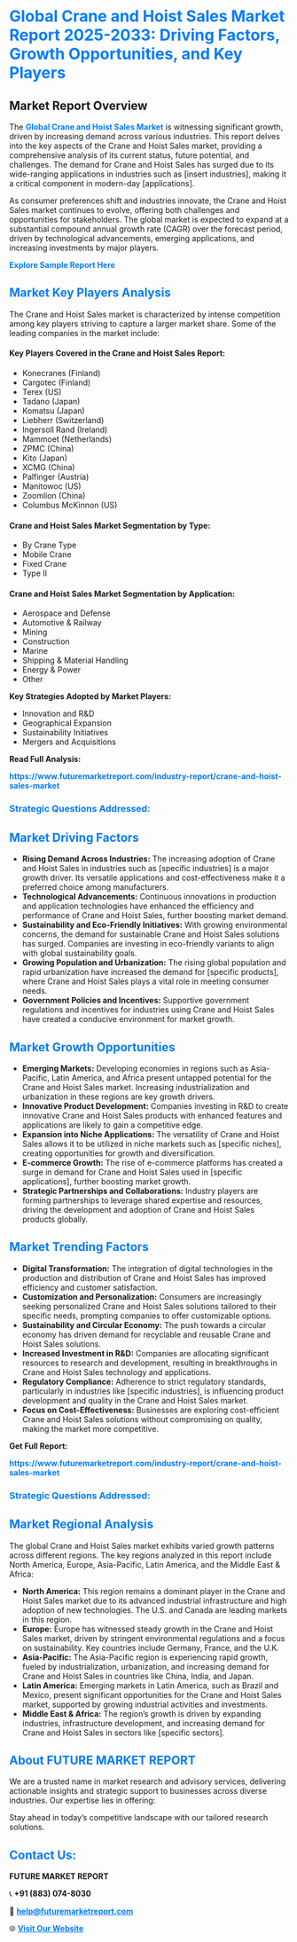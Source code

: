 <h1 style="color: #007BFF;">Global Crane and Hoist Sales Market Report 2025-2033: Driving Factors, Growth Opportunities, and Key Players</h1>

<section id="overview">
<h2>Market Report Overview</h2>
<p>The <a href="https://www.futuremarketreport.com/industry-report/crane-and-hoist-sales-market" style="color: #007BFF; text-decoration: none;"><strong>Global Crane and Hoist Sales Market</strong></a> is witnessing significant growth, driven by increasing demand across various industries. This report delves into the key aspects of the Crane and Hoist Sales market, providing a comprehensive analysis of its current status, future potential, and challenges. The demand for Crane and Hoist Sales has surged due to its wide-ranging applications in industries such as [insert industries], making it a critical component in modern-day [applications].</p>
<p>As consumer preferences shift and industries innovate, the Crane and Hoist Sales market continues to evolve, offering both challenges and opportunities for stakeholders. The global market is expected to expand at a substantial compound annual growth rate (CAGR) over the forecast period, driven by technological advancements, emerging applications, and increasing investments by major players.</p>
</section>

<section id="overview">
<p><a href="https://www.futuremarketreport.com/request-sample/reportId=108935" style="color: #007BFF; text-decoration: none;"><strong>Explore Sample Report Here</strong></a></p>
</section>

<section id="key-players">
<h2 style="color: #007BFF;">Market Key Players Analysis</h2>
<p>The Crane and Hoist Sales market is characterized by intense competition among key players striving to capture a larger market share. Some of the leading companies in the market include:</p>
<h4>Key Players Covered in the Crane and Hoist Sales Report:</h4>
<ul><li>Konecranes (Finland)</li><li>Cargotec (Finland)</li><li>Terex (US)</li><li>Tadano (Japan)</li><li>Komatsu (Japan)</li><li>Liebherr (Switzerland)</li><li>Ingersoll Rand (Ireland)</li><li>Mammoet (Netherlands)</li><li>ZPMC (China)</li><li>Kito (Japan)</li><li>XCMG (China)</li><li>Palfinger (Austria)</li><li>Manitowoc (US)</li><li>Zoomlion (China)</li><li>Columbus McKinnon (US)</li></ul>
<h4>Crane and Hoist Sales Market Segmentation by Type:</h4>
<ul><li>By Crane Type</li><li>Mobile Crane</li><li>Fixed Crane</li><li>Type II</li></ul>

<h4>Crane and Hoist Sales Market Segmentation by Application:</h4>
<ul><li>Aerospace and Defense</li><li>Automotive &amp; Railway</li><li>Mining</li><li>Construction</li><li>Marine</li><li>Shipping &amp; Material Handling</li><li>Energy &amp; Power</li><li>Other</li></ul>
<p><strong>Key Strategies Adopted by Market Players:</strong></p>
<ul>
<li>Innovation and R&D</li>
<li>Geographical Expansion</li>
<li>Sustainability Initiatives</li>
<li>Mergers and Acquisitions</li>
</ul>
</section>

<section>
<p><strong>Read Full Analysis: </strong></p><a href="https://www.futuremarketreport.com/industry-report/crane-and-hoist-sales-market" style="color: #007BFF; text-decoration: none;"><strong>https://www.futuremarketreport.com/industry-report/crane-and-hoist-sales-market</strong></a>
<h3 style="color: #007BFF;">Strategic Questions Addressed:</h3>
</section>

<section id="driving-factors">
<h2 style="color: #007BFF;">Market Driving Factors</h2>
<ul>
<li><strong>Rising Demand Across Industries:</strong> The increasing adoption of Crane and Hoist Sales in industries such as [specific industries] is a major growth driver. Its versatile applications and cost-effectiveness make it a preferred choice among manufacturers.</li>
<li><strong>Technological Advancements:</strong> Continuous innovations in production and application technologies have enhanced the efficiency and performance of Crane and Hoist Sales, further boosting market demand.</li>
<li><strong>Sustainability and Eco-Friendly Initiatives:</strong> With growing environmental concerns, the demand for sustainable Crane and Hoist Sales solutions has surged. Companies are investing in eco-friendly variants to align with global sustainability goals.</li>
<li><strong>Growing Population and Urbanization:</strong> The rising global population and rapid urbanization have increased the demand for [specific products], where Crane and Hoist Sales plays a vital role in meeting consumer needs.</li>
<li><strong>Government Policies and Incentives:</strong> Supportive government regulations and incentives for industries using Crane and Hoist Sales have created a conducive environment for market growth.</li>
</ul>
</section>

<section id="growth-opportunities">
<h2 style="color: #007BFF;">Market Growth Opportunities</h2>
<ul>
<li><strong>Emerging Markets:</strong> Developing economies in regions such as Asia-Pacific, Latin America, and Africa present untapped potential for the Crane and Hoist Sales market. Increasing industrialization and urbanization in these regions are key growth drivers.</li>
<li><strong>Innovative Product Development:</strong> Companies investing in R&D to create innovative Crane and Hoist Sales products with enhanced features and applications are likely to gain a competitive edge.</li>
<li><strong>Expansion into Niche Applications:</strong> The versatility of Crane and Hoist Sales allows it to be utilized in niche markets such as [specific niches], creating opportunities for growth and diversification.</li>
<li><strong>E-commerce Growth:</strong> The rise of e-commerce platforms has created a surge in demand for Crane and Hoist Sales used in [specific applications], further boosting market growth.</li>
<li><strong>Strategic Partnerships and Collaborations:</strong> Industry players are forming partnerships to leverage shared expertise and resources, driving the development and adoption of Crane and Hoist Sales products globally.</li>
</ul>
</section>

<section id="trending-factors">
<h2 style="color: #007BFF;">Market Trending Factors</h2>
<ul>
<li><strong>Digital Transformation:</strong> The integration of digital technologies in the production and distribution of Crane and Hoist Sales has improved efficiency and customer satisfaction.</li>
<li><strong>Customization and Personalization:</strong> Consumers are increasingly seeking personalized Crane and Hoist Sales solutions tailored to their specific needs, prompting companies to offer customizable options.</li>
<li><strong>Sustainability and Circular Economy:</strong> The push towards a circular economy has driven demand for recyclable and reusable Crane and Hoist Sales solutions.</li>
<li><strong>Increased Investment in R&D:</strong> Companies are allocating significant resources to research and development, resulting in breakthroughs in Crane and Hoist Sales technology and applications.</li>
<li><strong>Regulatory Compliance:</strong> Adherence to strict regulatory standards, particularly in industries like [specific industries], is influencing product development and quality in the Crane and Hoist Sales market.</li>
<li><strong>Focus on Cost-Effectiveness:</strong> Businesses are exploring cost-efficient Crane and Hoist Sales solutions without compromising on quality, making the market more competitive.</li>
</ul>
</section>

<section>
<p><strong>Get Full Report: </strong></p><a href="https://www.futuremarketreport.com/industry-report/crane-and-hoist-sales-market" style="color: #007BFF; text-decoration: none;"><strong>https://www.futuremarketreport.com/industry-report/crane-and-hoist-sales-market</strong></a>
<h3 style="color: #007BFF;">Strategic Questions Addressed:</h3>
</section>


<section id="regional-analysis">
<h2 style="color: #007BFF;">Market Regional Analysis</h2>
<p>The global Crane and Hoist Sales market exhibits varied growth patterns across different regions. The key regions analyzed in this report include North America, Europe, Asia-Pacific, Latin America, and the Middle East & Africa:</p>
<ul>
<li><strong>North America:</strong> This region remains a dominant player in the Crane and Hoist Sales market due to its advanced industrial infrastructure and high adoption of new technologies. The U.S. and Canada are leading markets in this region.</li>
<li><strong>Europe:</strong> Europe has witnessed steady growth in the Crane and Hoist Sales market, driven by stringent environmental regulations and a focus on sustainability. Key countries include Germany, France, and the U.K.</li>
<li><strong>Asia-Pacific:</strong> The Asia-Pacific region is experiencing rapid growth, fueled by industrialization, urbanization, and increasing demand for Crane and Hoist Sales in countries like China, India, and Japan.</li>
<li><strong>Latin America:</strong> Emerging markets in Latin America, such as Brazil and Mexico, present significant opportunities for the Crane and Hoist Sales market, supported by growing industrial activities and investments.</li>
<li><strong>Middle East & Africa:</strong> The region’s growth is driven by expanding industries, infrastructure development, and increasing demand for Crane and Hoist Sales in sectors like [specific sectors].</li>
</ul>
</section>

<footer>
<h2 style="color: #007BFF;">About FUTURE MARKET REPORT</h2>
<p>We are a trusted name in market research and advisory services, delivering actionable insights and strategic support to businesses across diverse industries. Our expertise lies in offering:</p>

<p>Stay ahead in today’s competitive landscape with our tailored research solutions.</p>

<h2 style="color: #007BFF;">Contact Us:</h2>
<p><strong>FUTURE MARKET REPORT</strong></p>
<p>📞 <strong>+91 (883) 074-8030</strong></p>
<p>📧 <strong><a href="mailto:help@futuremarketreport.com" style="color: #007BFF;">help@futuremarketreport.com</a></strong></p>
<p>🌐 <strong><a href="https://www.futuremarketreport.com/" style="color: #007BFF;">Visit Our Website</a></strong></p>
</footer>